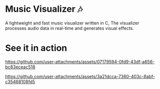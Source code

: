 # Music Visualizer 🎶

A lightweight and fast music visualizer written in C, The visualizer processes audio data in real-time and generates visual effects.

# See it in action

https://github.com/user-attachments/assets/07179594-0fd9-43df-a656-bc83eceac518



https://github.com/user-attachments/assets/3a21dcca-7360-403c-8abf-c35468108fd5


